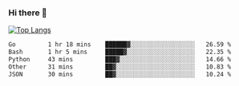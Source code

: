 ### Hi there 👋

<!--
**3Xpl0it3r/3Xpl0it3r** is a ✨ _special_ ✨ repository because its `README.md` (this file) appears on your GitHub profile.

Here are some ideas to get you started:

- 🔭 I’m currently working on ...
- 🌱 I’m currently learning ...
- 👯 I’m looking to collaborate on ...
- 🤔 I’m looking for help with ...
- 💬 Ask me about ...
- 📫 How to reach me: ...
- 😄 Pronouns: ...
- ⚡ Fun fact: ...
-->


[![Top Langs](https://github-readme-stats.vercel.app/api/top-langs/?username=3Xpl0it3r&layout=compact)](https://github.com/3Xpl0it3r/3Xpl0it3r)

<!--START_SECTION:waka-->

```txt
Go         1 hr 18 mins    ██████▓░░░░░░░░░░░░░░░░░░   26.59 %
Bash       1 hr 5 mins     █████▓░░░░░░░░░░░░░░░░░░░   22.35 %
Python     43 mins         ███▓░░░░░░░░░░░░░░░░░░░░░   14.66 %
Other      31 mins         ██▓░░░░░░░░░░░░░░░░░░░░░░   10.83 %
JSON       30 mins         ██▓░░░░░░░░░░░░░░░░░░░░░░   10.24 %
```

<!--END_SECTION:waka-->
